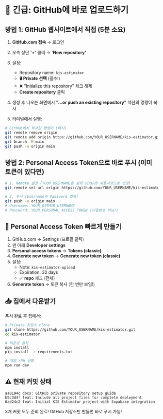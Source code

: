 # 🚨 긴급: GitHub에 바로 업로드하기

## 방법 1: GitHub 웹사이트에서 직접 (5분 소요)

1. **GitHub.com 접속** → 로그인
2. 우측 상단 **'+'** 클릭 → **'New repository'**
3. 설정:
   - Repository name: `kis-estimator`
   - **🔒 Private 선택** (필수!)
   - ❌ "Initialize this repository" 체크 해제
   - **Create repository** 클릭

4. 생성 후 나오는 화면에서 **"...or push an existing repository"** 섹션의 명령어 복사

5. 터미널에서 실행:
```bash
# GitHub에서 복사한 명령어 (예시)
git remote remove origin
git remote add origin https://github.com/YOUR_USERNAME/kis-estimator.git
git branch -M main
git push -u origin main
```

## 방법 2: Personal Access Token으로 바로 푸시 (이미 토큰이 있다면)

```bash
# 1. Remote 설정 (YOUR_USERNAME을 실제 GitHub 사용자명으로 변경)
git remote set-url origin https://github.com/YOUR_USERNAME/kis-estimator.git

# 2. 푸시 (Username과 Password 입력)
git push -u origin main
# Username: YOUR_GITHUB_USERNAME
# Password: YOUR_PERSONAL_ACCESS_TOKEN (비밀번호 아님!)
```

## 🔑 Personal Access Token 빠르게 만들기

1. GitHub.com → Settings (프로필 클릭)
2. 맨 아래 **Developer settings**
3. **Personal access tokens** → **Tokens (classic)**
4. **Generate new token** → **Generate new token (classic)**
5. 설정:
   - Note: `kis-estimator-upload`
   - Expiration: 30 days
   - ✅ **repo** 체크 (전체)
6. **Generate token** → 토큰 복사 (한 번만 보임!)

## 📥 집에서 다운받기

푸시 완료 후 집에서:
```bash
# Private 저장소 clone
git clone https://github.com/YOUR_USERNAME/kis-estimator.git
cd kis-estimator

# 의존성 설치
npm install
pip install -r requirements.txt

# 개발 서버 실행
npm run dev
```

## ⚠️ 현재 커밋 상태
```
aa0194c docs: GitHub private repository setup guide
b9c3d4f feat: Include all project files for complete deployment
0ad24c2 feat: Initial KIS Estimator project with Supabase integration
```

3개 커밋 모두 준비 완료! GitHub 저장소만 만들면 바로 푸시 가능!